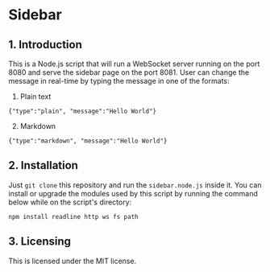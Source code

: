 # Sidebar

## 1. Introduction
This is a Node.js script that will run a WebSocket server running on the port 8080 and serve the sidebar page on the port 8081. User can change the message in real-time by typing the message in one of the formats:
1. Plain text
```
{"type":"plain", "message":"Hello World"}
```
2. Markdown
```
{"type":"markdown", "message":"Hello World"}
```

## 2. Installation
Just ``git clone`` this repository and run the ``sidebar.node.js`` inside it. You can install or upgrade the modules used by this script by running the command below while on the script's directory:
```
npm install readline http ws fs path
```

## 3. Licensing
This is licensed under the MIT license.
